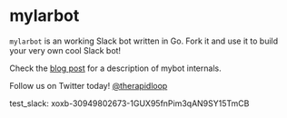 
# mylarbot

`mylarbot` is an working Slack bot written in Go. Fork it and use it to build
your very own cool Slack bot!

Check the [blog post](https://www.opsdash.com/blog/slack-bot-in-golang.html)
for a description of mybot internals.

Follow us on Twitter today! [@therapidloop](https://twitter.com/therapidloop)

test_slack: xoxb-30949802673-1GUX95fnPim3qAN9SY15TmCB
